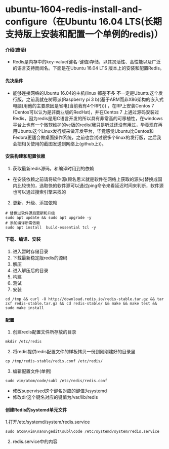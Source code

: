 # ubuntu-1604-redis-install-and-configure（在Ubuntu 16.04 LTS(长期支持版上安装和配置一个单例的redis)）


#### 介绍(废话)
* Redis是内存中的key-value(键名-键值)存储，以其灵活性、高性能以及广泛的语言支持而闻名。下面是在Ubuntu 16.04 LTS 版本上的安装和配置Redis。


#### 先决条件
* 能够连接网络的Ubuntu 16.04的主机(linux 都差不多 不一定是Ubuntu这个发行版，之前我就在树莓派(Raspberry pi 3 b)(基于ARM而非X86架构的嵌入式电脑(用他的主要原因是省电(当前我有4个RP)))) ，在RP上安装Centos 7 (Centos可以认为是非商业版的RedHat)，并在Centos 7 上通过源码安装过Redis，因为redis是用C语言开发的所以具有非常高的可移植性，在windows平台上也有一个微软维护的vc版的redis(我只是听过还没有用过，毕竟现在再用Ubuntu这个Linux发行版来做开发平台，毕竟感觉Ubuntu比Centos和Fedora更适合做桌面操作系统，之前也尝试过很多个linux的发行版，之后我会把相关使用的截图发送到网络上(github上))。

#### 安装构建和配置依赖
1. 获取最新redis源码，和编译时用到的依赖
  * 在安装依赖之前请将软件源(顾名思义就是软件在网络上获取的源头)替换成国内比较快的，选取快的软件源可以通过ping命令来看延迟时间来判断，软件源也可以通过搜索引擎来找的
2. 更新、升级、添加依赖
``` shell
# 替换过软件源后更新和升级
sudo apt update && sudo apt upgrade -y
# 添加编译所需依赖
sudo apt install  build-essential tcl -y
```

#### 下载、编译、安装
1. 进入暂时存储目录
2. 下载最新稳定版redis的源码
3. 解压
4. 进入解压后的目录
5. 构建
6. 测试
7. 安装
```shell
cd /tmp && curl -O http://download.redis.io/redis-stable.tar.gz && tar zxf redis-stable.tar.gz && cd redis-stable/ && make && make test && sudo make install
```

#### 配置
1. 创建redis配置文件所存放的目录
```shell
mkdir /etc/redis
```

2. 将redis提供redis配置文件的样板拷贝一份到刚刚建好的目录里
```shell
cp /tmp/redis-stable/redis.conf /etc/redis/
```

3. 编辑配置文件(单例)
```shell
sudo vim/atom/code/subl /etc/redis/redis.conf
```
* 修改supervised这个键名对应的键值为systemd
* 修改dir这个键名对应的键值为/var/lib/redis

#### 创建Redis的systemd单元文件
1.打开/etc/systemd/system/redis.service
```shell
sudo atom\vim\nano\gedit\subl\code /etc/systemd/system/redis.service

```

2. redis.service中的内容
